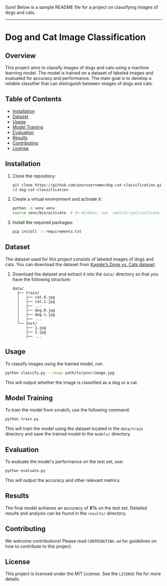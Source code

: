 Sure! Below is a sample README file for a project on classifying images of dogs and cats.

---

# Dog and Cat Image Classification

## Overview

This project aims to classify images of dogs and cats using a machine learning model. The model is trained on a dataset of labeled images and evaluated for accuracy and performance. The main goal is to develop a reliable classifier that can distinguish between images of dogs and cats.

## Table of Contents

- [Installation](#installation)
- [Dataset](#dataset)
- [Usage](#usage)
- [Model Training](#model-training)
- [Evaluation](#evaluation)
- [Results](#results)
- [Contributing](#contributing)
- [License](#license)

## Installation

1. Clone the repository:

   ```bash
   git clone https://github.com/yourusername/dog-cat-classification.git
   cd dog-cat-classification
   ```

2. Create a virtual environment and activate it:

   ```bash
   python -m venv venv
   source venv/bin/activate  # On Windows, use `venv\Scripts\activate`
   ```

3. Install the required packages:

   ```bash
   pip install -r requirements.txt
   ```

## Dataset

The dataset used for this project consists of labeled images of dogs and cats. You can download the dataset from [Kaggle's Dogs vs. Cats dataset](https://www.kaggle.com/c/dogs-vs-cats/data).

1. Download the dataset and extract it into the `data/` directory so that you have the following structure:

   ```
   data/
     ├── train/
     │   ├── cat.0.jpg
     │   ├── cat.1.jpg
     │   ├── ...
     │   ├── dog.0.jpg
     │   ├── dog.1.jpg
     │   ├── ...
     └── test/
         ├── 1.jpg
         ├── 2.jpg
         ├── ...
   ```

## Usage

To classify images using the trained model, run:

```bash
python classify.py --image path/to/your/image.jpg
```

This will output whether the image is classified as a dog or a cat.

## Model Training

To train the model from scratch, use the following command:

```bash
python train.py
```

This will train the model using the dataset located in the `data/train` directory and save the trained model to the `models/` directory.

## Evaluation

To evaluate the model's performance on the test set, use:

```bash
python evaluate.py
```

This will output the accuracy and other relevant metrics.

## Results

The final model achieves an accuracy of **X%** on the test set. Detailed results and analysis can be found in the `results/` directory.

## Contributing

We welcome contributions! Please read `CONTRIBUTING.md` for guidelines on how to contribute to this project.

## License

This project is licensed under the MIT License. See the `LICENSE` file for more details.

